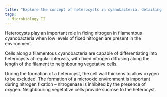 ```yaml
---
title: "Explore the concept of heterocysts in cyanobacteria, detailing their differentiation process and role in nitrogen fixation. How do heterocysts create a microoxic environment and facilitate the exchange of nutrients within the filamentous cyanobacteria? "
tags:
 - Microbiology II
---
```

Heterocysts play an important role in fixing nitrogen in filamentous cyanobacteria when low levels of fixed nitrogen are present in the environment.  

Cells along a filamentous cyanobacteria are capable of differentiating into heterocysts at regular intervals, with fixed nitrogen diffusing along the length of the filament to neighbouring vegetative cells.  

During the formation of a heterocyst, the cell wall thickens to allow oxygen to be excluded. The formation of a microoxic environment is important during nitrogen fixation – nitrogenase is inhibited by the presence of oxygen. Neighbouring vegetative cells provide sucrose to the heterocyst.  
